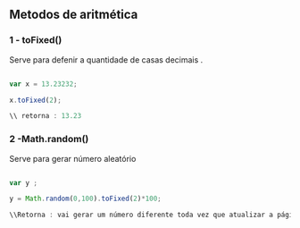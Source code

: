 
## Metodos de aritmética 

### 1 - toFixed()

<p> Serve para defenir a quantidade de casas decimais .</p>

``` javascript

var x = 13.23232;

x.toFixed(2);

\\ retorna : 13.23 

```

### 2 -Math.random()

<p> Serve para gerar número aleatório </p>

```javascript

var y ;

y = Math.random(0,100).toFixed(2)*100;

\\Retorna : vai gerar um número diferente toda vez que atualizar a página 

```
